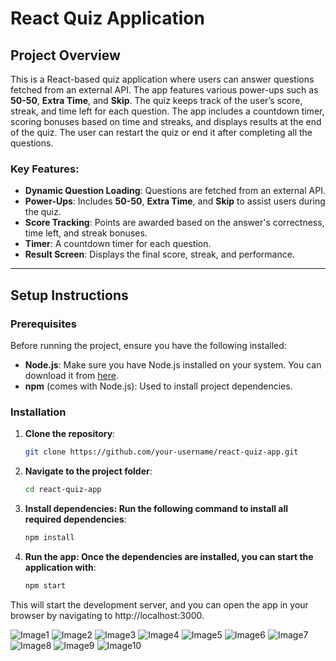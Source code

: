 # React Quiz Application

## Project Overview

This is a React-based quiz application where users can answer questions fetched from an external API. The app features various power-ups such as **50-50**, **Extra Time**, and **Skip**. The quiz keeps track of the user’s score, streak, and time left for each question. The app includes a countdown timer, scoring bonuses based on time and streaks, and displays results at the end of the quiz. The user can restart the quiz or end it after completing all the questions.

### Key Features:
- **Dynamic Question Loading**: Questions are fetched from an external API.
- **Power-Ups**: Includes **50-50**, **Extra Time**, and **Skip** to assist users during the quiz.
- **Score Tracking**: Points are awarded based on the answer's correctness, time left, and streak bonuses.
- **Timer**: A countdown timer for each question.
- **Result Screen**: Displays the final score, streak, and performance.

---

## Setup Instructions

### Prerequisites

Before running the project, ensure you have the following installed:
- **Node.js**: Make sure you have Node.js installed on your system. You can download it from [here](https://nodejs.org/).
- **npm** (comes with Node.js): Used to install project dependencies.

### Installation

1. **Clone the repository**:
   ```bash
   git clone https://github.com/your-username/react-quiz-app.git

2. **Navigate to the project folder**:
    ```bash
    cd react-quiz-app

3. **Install dependencies: Run the following command to install all required dependencies**:

    ```bash
    npm install

4. **Run the app: Once the dependencies are installed, you can start the application with**:

    ```bash
    npm start
    
This will start the development server, and you can open the app in your browser by navigating to http://localhost:3000.

![Image1](https://github.com/PraveenN1/Quiz-Flow/blob/9cd8077b5e6de84a62583f5e5eb662e87277e269/img-1.png)
![Image2](https://github.com/PraveenN1/Quiz-Flow/blob/9cd8077b5e6de84a62583f5e5eb662e87277e269/img2.png)
![Image3](https://github.com/PraveenN1/Quiz-Flow/blob/be3fa4c13c6d8981a0c2374a72bc2d3bf623bc70/img3.png)
![Image4](https://github.com/PraveenN1/Quiz-Flow/blob/be3fa4c13c6d8981a0c2374a72bc2d3bf623bc70/img4.png)
![Image5](https://github.com/PraveenN1/Quiz-Flow/blob/be3fa4c13c6d8981a0c2374a72bc2d3bf623bc70/img5.png)
![Image6](https://github.com/PraveenN1/Quiz-Flow/blob/9cd8077b5e6de84a62583f5e5eb662e87277e269/img6.png)
![Image7](https://github.com/PraveenN1/Quiz-Flow/blob/be3fa4c13c6d8981a0c2374a72bc2d3bf623bc70/img7.png)
![Image8](https://github.com/PraveenN1/Quiz-Flow/blob/fb79e54bba59ee2cd543971d336c1b9ee3a9232e/img8.png)
![Image9](https://github.com/PraveenN1/Quiz-Flow/blob/fb79e54bba59ee2cd543971d336c1b9ee3a9232e/img9.png)
![Image10](https://github.com/PraveenN1/Quiz-Flow/blob/fb79e54bba59ee2cd543971d336c1b9ee3a9232e/img10.png)
